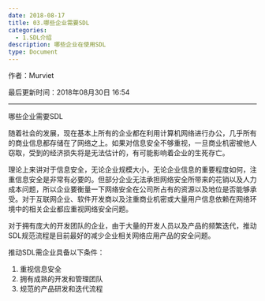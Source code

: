 ```yaml
---
date: 2018-08-17
title: 03.哪些企业需要SDL
categories:
  - 1.SDL介绍
description: 哪些企业在使用SDL
type: Document
---
```


作者：Murviet

最后更新时间：2018年08月30日 16:54

----

哪些企业需要SDL

随着社会的发展，现在基本上所有的企业都在利用计算机网络进行办公，几乎所有的商业信息都存储在了网络之上。如果对信息安全不够重视，一旦商业机密被他人窃取，受到的经济损失将是无法估计的，有可能影响着企业的生死存亡。

理论上来讲对于信息安全，无论企业规模大小，无论企业信息的重要程度如何，注重信息安全是非常有必要的。但部分企业无法承担网络安全所带来的花销以及人力成本问题，所以企业要衡量一下网络安全在公司所占有的资源以及地位是否能够承受。对于互联网企业、软件开发商以及注重商业机密或大量用户信息依赖在网络环境中的相关企业都应重视网络安全问题。

对于拥有庞大的开发团队的企业，由于大量的开发人员以及产品的频繁迭代，推动SDL规范流程是目前最好的减少企业相关网络应用产品的安全问题。

推动SDL需企业具备以下条件：

1. 重视信息安全
2. 拥有成熟的开发和管理团队
3. 规范的产品研发和迭代流程
